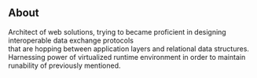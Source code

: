 ## About

Architect of web solutions, trying to became proficient in designing interoperable data exchange protocols  
that are hopping between application layers and relational data structures.    
Harnessing power of virtualized runtime environment in order to maintain runability of previously mentioned.

<!--
**SzymonLegowski/SzymonLegowski** is a ✨ _special_ ✨ repository because its `README.md` (this file) appears on your GitHub profile.

Here are some ideas to get you started:

- 🔭 I’m currently working on ...
- 🌱 I’m currently learning ...
- 👯 I’m looking to collaborate on ...
- 🤔 I’m looking for help with ...
- 💬 Ask me about ...
- 📫 How to reach me: ...
- 😄 Pronouns: ...
- ⚡ Fun fact: ...
-->
